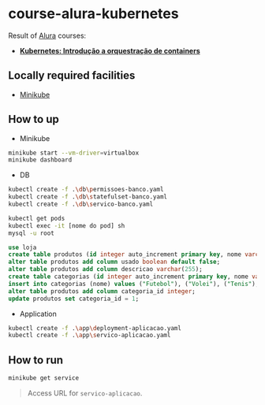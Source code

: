 # course-alura-kubernetes

Result of [Alura](https://alura.com.br) courses:

- **[Kubernetes: Introdução a orquestração de containers](https://cursos.alura.com.br/course/kubernetes)**

## Locally required facilities

- [Minikube](https://minikube.sigs.k8s.io/)

## How to up

- Minikube

```bash
minikube start --vm-driver=virtualbox
minikube dashboard
```

- DB

```bash
kubectl create -f .\db\permissoes-banco.yaml
kubectl create -f .\db\statefulset-banco.yaml
kubectl create -f .\db\servico-banco.yaml

kubectl get pods
kubectl exec -it [nome do pod] sh
mysql -u root
```

```sql
use loja
create table produtos (id integer auto_increment primary key, nome varchar(255), preco decimal(10,2));
alter table produtos add column usado boolean default false;
alter table produtos add column descricao varchar(255);
create table categorias (id integer auto_increment primary key, nome varchar(255));
insert into categorias (nome) values ("Futebol"), ("Volei"), ("Tenis");
alter table produtos add column categoria_id integer;
update produtos set categoria_id = 1;
```

- Application

```bash
kubectl create -f .\app\deployment-aplicacao.yaml
kubectl create -f .\app\servico-aplicacao.yaml
```

## How to run

```bash
minikube get service
```

> Access URL for `servico-aplicacao`.
